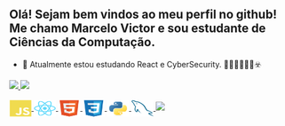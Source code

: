 ## Olá! Sejam bem vindos ao meu perfil no github! Me chamo Marcelo Victor e sou estudante de Ciências da Computação.

- 🌱 Atualmente estou estudando React e CyberSecurity. 👩🏻‍💻🕵🏻‍♂️☣️

<div align="center" style="display: flex">
  <a href="https://github.com/makalau">
  <img height="180em" src="https://github-readme-stats.vercel.app/api?username=makalau&show_icons=true&theme=dark&include_all_commits=true&count_private=true"/>
  <img height="180em" src="https://github-readme-stats.vercel.app/api/top-langs/?username=makalau&layout=compact&langs_count=7&theme=dark"/>
</div>
<div style="display: inline_block"><br>
  <img align="center" alt="Makalau-JS" height="30" width="40" src="https://raw.githubusercontent.com/devicons/devicon/master/icons/javascript/javascript-plain.svg">
  <img align="center" alt="Makalau-React" height="30" width="40" src="https://raw.githubusercontent.com/devicons/devicon/master/icons/react/react-original.svg">
  <img align="center" alt="Makalau-HTML" height="30" width="40" src="https://raw.githubusercontent.com/devicons/devicon/master/icons/html5/html5-original.svg">
  <img align="center" alt="Makalau-CSS" height="30" width="40" src="https://raw.githubusercontent.com/devicons/devicon/master/icons/css3/css3-original.svg">
  <img align="center" alt="Makalau-Python" height="30" width="40" src="https://raw.githubusercontent.com/devicons/devicon/master/icons/python/python-original.svg">
  <img align="center" alt="Makalau-MySQL" height="30" width="40" src="https://raw.githubusercontent.com/devicons/devicon/master/icons/mysql/mysql-original.svg">
  <a href="https://www.linkedin.com/in/marcelo-victor-9a885315b" target="_blank"><img src="https://img.shields.io/badge/-LinkedIn-%230077B5?style=for-the-badge&logo=linkedin&logoColor=white" target="_blank"></a>  
</div><br>



